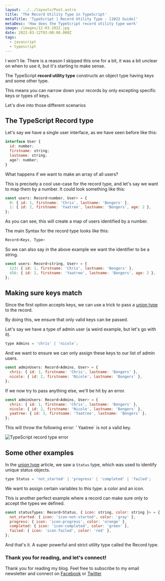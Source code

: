 ```yaml
---
layout: ../../layouts/Post.astro
title: 'The Record Utility Type in TypeScript'
metaTitle: 'TypeScript | Record Utility Type - [2022 Guide]'
metaDesc: 'How does the TypeScript record utility type work'
image: /images/12-03-2022.jpg
date: 2022-03-12T03:00:00.000Z
tags:
  - javascript
  - typescript
---
```


I won't lie. There is a reason I skipped this one for a bit, it was a bit unclear on when to use it, but it's starting to make sense.

The TypeScript **record utility type** constructs an object type having keys and some other type.

This means you can narrow down your records by only excepting specific keys or types of keys.

Let's dive into those different scenarios

## The TypeScript Record type

Let's say we have a single user interface, as we have seen before like this:

```js
interface User {
  id: number;
  firstname: string;
  lastname: string;
  age?: number;
}
```

What happens if we want to make an array of all users?

This is precisely a cool use-case for the record type, and let's say we want to map them by a number. It could look something like this:

```js
const users: Record<number, User> = {
  0: { id: 1, firstname: 'Chris', lastname: 'Bongers' },
  1: { id: 2, firstname: 'Yaatree', lastname: 'Bongers', age: 2 },
};
```

As you can see, this will create a map of users identified by a number.

The main Syntax for the record type looks like this:

```js
Record<Keys, Type>
```

So we can also say in the above example we want the identifier to be a string.

```js
const users: Record<string, User> = {
  123: { id: 1, firstname: 'Chris', lastname: 'Bongers' },
  456: { id: 2, firstname: 'Yaatree', lastname: 'Bongers', age: 2 },
};
```

## Making sure keys match

Since the first option accepts keys, we can use a trick to pass a [union type](https://daily-dev-tips.com/posts/typescript-union-type-a-deeper-look/) to the record.

By doing this, we ensure that only valid keys can be passed.

Let's say we have a type of admin user (a weird example, but let's go with it).

```js
type Admins = 'chris' | 'nicole';
```

And we want to ensure we can only assign these keys to our list of admin users.

```js
const adminUsers: Record<Admins, User> = {
  chris: { id: 1, firstname: 'Chris', lastname: 'Bongers' },
  nicole: { id: 2, firstname: 'Nicole', lastname: 'Bongers' },
};
```

If we now try to pass anything else, we'll be hit by an error.

```js
const adminUsers: Record<Admins, User> = {
  chris: { id: 1, firstname: 'Chris', lastname: 'Bongers' },
  nicole: { id: 2, firstname: 'Nicole', lastname: 'Bongers' },
  yaatree: { id: 3, firstname: 'Yaatree', lastname: 'Bongers' },
};
```

This will throw the following error: ' Yaatree` is not a valid key.

![TypeScript record type error](https://cdn.hashnode.com/res/hashnode/image/upload/v1646284058214/kgvaYtsyt.png)

## Some other examples

In the [union type](https://daily-dev-tips.com/posts/typescript-union-type-a-deeper-look/) article, we saw a `Status` type, which was used to identify unique status objects.

```js
type Status = 'not_started' | 'progress' | 'completed' | 'failed';
```

We want to assign certain variables to this type: a color and an icon.

This is another perfect example where a record can make sure only to accept the types we defined.

```js
const statusTypes: Record<Status, { icon: string, color: string }> = {
  not_started: { icon: 'icon-not-started', color: 'gray' },
  progress: { icon: 'icon-progress', color: 'orange' },
  completed: { icon: 'icon-completed', color: 'green' },
  failed: { icon: 'icon-failed', color: 'red' },
};
```

And that's it. A super powerful and strict utility type called the Record type.

### Thank you for reading, and let's connect!

Thank you for reading my blog. Feel free to subscribe to my email newsletter and connect on [Facebook](https://www.facebook.com/DailyDevTipsBlog) or [Twitter](https://twitter.com/DailyDevTips1)
